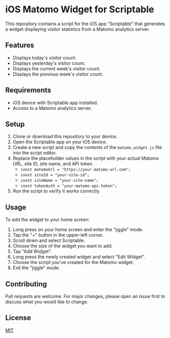 # iOS Matomo Widget for Scriptable

This repository contains a script for the iOS app "Scriptable" that generates a widget displaying visitor statistics from a Matomo analytics server.

## Features

- Displays today's visitor count.
- Displays yesterday's visitor count.
- Displays the current week's visitor count.
- Displays the previous week's visitor count.

## Requirements

- iOS device with Scriptable app installed.
- Access to a Matomo analytics server.

## Setup

1. Clone or download this repository to your device.
2. Open the Scriptable app on your iOS device.
3. Create a new script and copy the contents of the `matomo_widget.js` file into the script editor.
4. Replace the placeholder values in the script with your actual Matomo URL, site ID, site name, and API token.
    - `const matomoUrl = "https://your-matomo-url.com";`
    - `const siteId = "your-site-id";`
    - `const siteName = "your-site-name";`
    - `const tokenAuth = "your-matomo-api-token";`
5. Run the script to verify it works correctly.

## Usage

To add the widget to your home screen:

1. Long press on your home screen and enter the "jiggle" mode.
2. Tap the "+" button in the upper-left corner.
3. Scroll down and select Scriptable.
4. Choose the size of the widget you want to add.
5. Tap "Add Widget".
6. Long press the newly created widget and select "Edit Widget".
7. Choose the script you've created for the Matomo widget.
8. Exit the "jiggle" mode.

## Contributing

Pull requests are welcome. For major changes, please open an issue first to discuss what you would like to change.

## License

[MIT](https://choosealicense.com/licenses/mit/)
